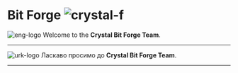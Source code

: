 # Bit Forge ![crystal-f]

[crystal-f]: https://img.shields.io/badge/Crystal-%23000000.svg?style=flat&logo=crystal&logoColor=white&cacheSeconds=3600
[eng-logo]: https://img.shields.io/badge/-eng-blue?style=flat-square&logo=googletranslate&logoColor=white&labelColor=grey&cacheSeconds=3600
[urk-logo]: https://img.shields.io/badge/-ukr-blue?style=flat-square&logo=googletranslate&logoColor=%23000000&labelColor=%23FFD800&color=%230056B9&cacheSeconds=3600

![eng-logo]
Welcome to the **Crystal Bit Forge Team**.

---

![urk-logo]
Ласкаво просимо до **Crystal Bit Forge Team**.

---
